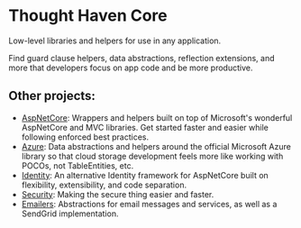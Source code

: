 Thought Haven Core
===

Low-level libraries and helpers for use in any application.

Find guard clause helpers, data abstractions, reflection extensions, and more that developers focus on app code and be more productive.

## Other projects:
* [AspNetCore](https://github.com/ThoughtHaven/AspNetCore): Wrappers and helpers built on top of Microsoft's wonderful AspNetCore and MVC libraries. Get started faster and easier while following enforced best practices.
* [Azure](https://github.com/ThoughtHaven/Azure): Data abstractions and helpers around the official Microsoft Azure library so that cloud storage development feels more like working with POCOs, not TableEntities, etc.
* [Identity](https://github.com/ThoughtHaven/Identity): An alternative Identity framework for AspNetCore built on flexibility, extensibility, and code separation.
* [Security](https://github.com/ThoughtHaven/Security): Making the secure thing easier and faster.
* [Emailers](https://github.com/ThoughtHaven/Emailers): Abstractions for email messages and services, as well as a SendGrid implementation.
